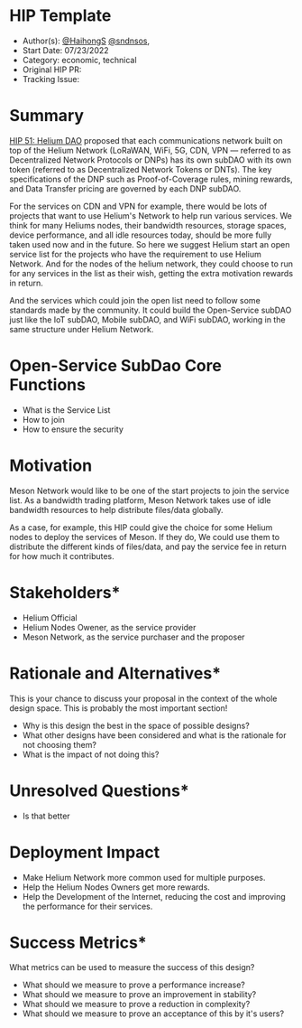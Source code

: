 # HIP Template

- Author(s): [@HaihongS](https://github.com/haihongS) [@sndnsos](https://github.com/sndnsos), 
- Start Date: 07/23/2022
- Category: economic, technical
- Original HIP PR: <!-- leave this empty; maintainer will fill in ID of this pull request -->
- Tracking Issue: <!-- leave this empty; maintainer will create a discussion issue -->

# Summary
[summary]: #summary

[HIP 51: Helium DAO](https://github.com/helium/HIP/blob/main/0051-helium-dao.md) proposed that each communications network built on top of the Helium Network (LoRaWAN, WiFi, 5G, CDN, VPN — referred to as Decentralized Network Protocols or DNPs) has its own subDAO with its own token (referred to as Decentralized Network Tokens or DNTs). The key specifications of the DNP such as Proof-of-Coverage rules, mining rewards, and Data Transfer pricing are governed by each DNP subDAO.

For the services on CDN and VPN for example, there would be lots of projects that want to use Helium's Network to help run various services.
We think for many Heliums nodes, their bandwidth resources, storage spaces, device performance, and all idle resources today, should be more fully taken used now and in the future. 
So here we suggest Helium start an open service list for the projects who have the requirement to use Helium Network. And for the nodes of the helium network, they could choose to run for any services in the list as their wish, getting the extra motivation rewards in return.

And the services which could join the open list need to follow some standards made by the community.
It could build the Open-Service subDAO just like the IoT subDAO, Mobile subDAO, and WiFi subDAO, working in the same structure under Helium Network.

# Open-Service SubDao Core Functions
- What is the Service List
- How to join
- How to ensure the security

# Motivation
[motivation]: #motivation

Meson Network would like to be one of the start projects to join the service list.
As a bandwidth trading platform, Meson Network takes use of idle bandwidth resources to help distribute files/data globally.

As a case, for example, this HIP could give the choice for some Helium nodes to deploy the services of Meson. If they do, We could use them to distribute the different kinds of files/data, and pay the service fee in return for how much it contributes. 

# Stakeholders*
[stakeholders]: #stakeholders
- Helium Official
- Helium Nodes Owener, as the service provider
- Meson Network, as the service purchaser and the proposer

# Rationale and Alternatives*
[alternatives]: #rationale-and-alternatives
This is your chance to discuss your proposal in the context of the whole design
space. This is probably the most important section!
- Why is this design the best in the space of possible designs?
- What other designs have been considered and what is the rationale for not
  choosing them?
- What is the impact of not doing this?

# Unresolved Questions*
[unresolved]: #unresolved-questions
- Is that better 

# Deployment Impact
[deployment-impact]: #deployment-impact

 - Make Helium Network more common used for multiple purposes.
 - Help the Helium Nodes Owners get more rewards.
 - Help the Development of the Internet, reducing the cost and improving the performance for their services.

# Success Metrics*
[success-metrics]: #success-metrics
What metrics can be used to measure the success of this design?
- What should we measure to prove a performance increase?
- What should we measure to prove an improvement in stability?
- What should we measure to prove a reduction in complexity?
- What should we measure to prove an acceptance of this by it's users?
